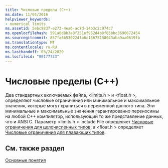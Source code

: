 ```yaml
---
title: Числовые пределы (C++)
ms.date: 11/04/2016
helpviewer_keywords:
- numerical limits
ms.assetid: 5ebc9837-e273-4ea6-ac7d-14b3c2c974c7
ms.openlocfilehash: 591a8d8b3e8f251ef952d4b8f85bbc3690672454
ms.sourcegitcommit: 857fa6b530224fa6c18675138043aba9aa0619fb
ms.translationtype: MT
ms.contentlocale: ru-RU
ms.lasthandoff: 03/24/2020
ms.locfileid: "80177733"
---
```

# <a name="numerical-limits-c"></a>Числовые пределы (C++)

Два стандартных включаемых файла, \<limits.h > и \<float.h >, определяют числовые ограничения или минимальное и максимальное значения, которые могут храниться в переменной данного типа. Эти минимальные и максимальные значения гарантированно переносимы на любой C++ компилятор, использующий то же представление данных, что и ANSI C. Параметр \<limits.h > include File определяет [Числовые ограничения для целочисленных типов](../cpp/integer-limits.md), а \<float.h > определяет [Числовые ограничения для плавающих типов](../cpp/floating-limits.md).

## <a name="see-also"></a>См. также раздел

[Основные понятия](../cpp/basic-concepts-cpp.md)
